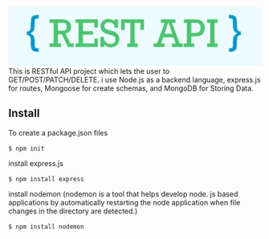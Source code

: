 ![](images/restapi.png)
<br>This is RESTful API project which lets the user to GET/POST/PATCH/DELETE. i use Node.js as a backend language, express.js for routes, Mongoose for create schemas, and MongoDB for Storing Data.
## Install
To create a package.json files
```
$ npm init
```
install express.js
```
$ npm install express
```
install nodemon (nodemon is a tool that helps develop node. js based applications by automatically restarting the node application when file changes in the directory are detected.)
```
$ npm install nodemon
```
